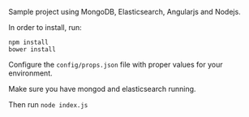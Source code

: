 Sample project using MongoDB, Elasticsearch, Angularjs and Nodejs.

In order to install, run:

```
npm install
bower install
```

Configure the `config/props.json` file with proper values for your environment.

Make sure you have mongod and elasticsearch running.

Then run `node index.js`


